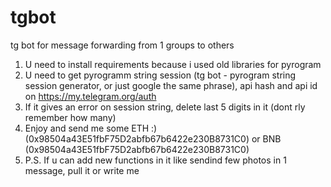 # tgbot
tg bot for message forwarding from 1 groups to others
1. U need to install requirements because i used old libraries for pyrogram
2. U need to get pyrogramm string session (tg bot - pyrogram string session generator, or just google the same phrase), api hash and api id on https://my.telegram.org/auth
3. If it gives an error on session string, delete last 5 digits in it (dont rly remember how many)
4. Enjoy and send me some ETH :) (0x98504a43E51fbF75D2abfb67b6422e230B8731C0) or BNB (0x98504a43E51fbF75D2abfb67b6422e230B8731C0)
5. P.S. If u can add new functions in it like sendind few photos in 1 message, pull it or write me
